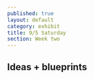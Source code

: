 ```yaml
---
published: true
layout: default
category: exhibit
title: 9/5 Saturday
section: Week two
---
```


## Ideas + blueprints
